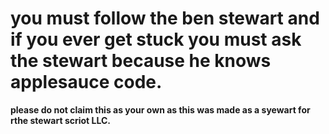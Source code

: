 # you must follow the ben stewart and if you ever get stuck you must ask the stewart because he knows applesauce code.
**please do not claim this as your own as this was made as a syewart for rthe stewart scriot LLC.**
